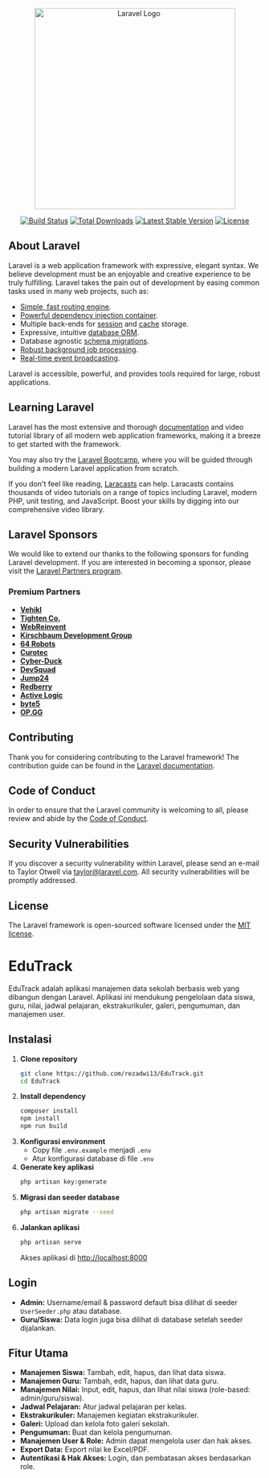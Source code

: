 <p align="center"><a href="https://laravel.com" target="_blank"><img src="https://raw.githubusercontent.com/laravel/art/master/logo-lockup/5%20SVG/2%20CMYK/1%20Full%20Color/laravel-logolockup-cmyk-red.svg" width="400" alt="Laravel Logo"></a></p>

<p align="center">
<a href="https://github.com/laravel/framework/actions"><img src="https://github.com/laravel/framework/workflows/tests/badge.svg" alt="Build Status"></a>
<a href="https://packagist.org/packages/laravel/framework"><img src="https://img.shields.io/packagist/dt/laravel/framework" alt="Total Downloads"></a>
<a href="https://packagist.org/packages/laravel/framework"><img src="https://img.shields.io/packagist/v/laravel/framework" alt="Latest Stable Version"></a>
<a href="https://packagist.org/packages/laravel/framework"><img src="https://img.shields.io/packagist/l/laravel/framework" alt="License"></a>
</p>

## About Laravel

Laravel is a web application framework with expressive, elegant syntax. We believe development must be an enjoyable and creative experience to be truly fulfilling. Laravel takes the pain out of development by easing common tasks used in many web projects, such as:

- [Simple, fast routing engine](https://laravel.com/docs/routing).
- [Powerful dependency injection container](https://laravel.com/docs/container).
- Multiple back-ends for [session](https://laravel.com/docs/session) and [cache](https://laravel.com/docs/cache) storage.
- Expressive, intuitive [database ORM](https://laravel.com/docs/eloquent).
- Database agnostic [schema migrations](https://laravel.com/docs/migrations).
- [Robust background job processing](https://laravel.com/docs/queues).
- [Real-time event broadcasting](https://laravel.com/docs/broadcasting).

Laravel is accessible, powerful, and provides tools required for large, robust applications.

## Learning Laravel

Laravel has the most extensive and thorough [documentation](https://laravel.com/docs) and video tutorial library of all modern web application frameworks, making it a breeze to get started with the framework.

You may also try the [Laravel Bootcamp](https://bootcamp.laravel.com), where you will be guided through building a modern Laravel application from scratch.

If you don't feel like reading, [Laracasts](https://laracasts.com) can help. Laracasts contains thousands of video tutorials on a range of topics including Laravel, modern PHP, unit testing, and JavaScript. Boost your skills by digging into our comprehensive video library.

## Laravel Sponsors

We would like to extend our thanks to the following sponsors for funding Laravel development. If you are interested in becoming a sponsor, please visit the [Laravel Partners program](https://partners.laravel.com).

### Premium Partners

- **[Vehikl](https://vehikl.com/)**
- **[Tighten Co.](https://tighten.co)**
- **[WebReinvent](https://webreinvent.com/)**
- **[Kirschbaum Development Group](https://kirschbaumdevelopment.com)**
- **[64 Robots](https://64robots.com)**
- **[Curotec](https://www.curotec.com/services/technologies/laravel/)**
- **[Cyber-Duck](https://cyber-duck.co.uk)**
- **[DevSquad](https://devsquad.com/hire-laravel-developers)**
- **[Jump24](https://jump24.co.uk)**
- **[Redberry](https://redberry.international/laravel/)**
- **[Active Logic](https://activelogic.com)**
- **[byte5](https://byte5.de)**
- **[OP.GG](https://op.gg)**

## Contributing

Thank you for considering contributing to the Laravel framework! The contribution guide can be found in the [Laravel documentation](https://laravel.com/docs/contributions).

## Code of Conduct

In order to ensure that the Laravel community is welcoming to all, please review and abide by the [Code of Conduct](https://laravel.com/docs/contributions#code-of-conduct).

## Security Vulnerabilities

If you discover a security vulnerability within Laravel, please send an e-mail to Taylor Otwell via [taylor@laravel.com](mailto:taylor@laravel.com). All security vulnerabilities will be promptly addressed.

## License

The Laravel framework is open-sourced software licensed under the [MIT license](https://opensource.org/licenses/MIT).

# EduTrack

EduTrack adalah aplikasi manajemen data sekolah berbasis web yang dibangun dengan Laravel. Aplikasi ini mendukung pengelolaan data siswa, guru, nilai, jadwal pelajaran, ekstrakurikuler, galeri, pengumuman, dan manajemen user.

## Instalasi

1. **Clone repository**
   ```sh
   git clone https://github.com/rezadwi13/EduTrack.git
   cd EduTrack
   ```
2. **Install dependency**
   ```sh
   composer install
   npm install
   npm run build
   ```
3. **Konfigurasi environment**
   - Copy file `.env.example` menjadi `.env`
   - Atur konfigurasi database di file `.env`
4. **Generate key aplikasi**
   ```sh
   php artisan key:generate
   ```
5. **Migrasi dan seeder database**
   ```sh
   php artisan migrate --seed
   ```
6. **Jalankan aplikasi**
   ```sh
   php artisan serve
   ```
   Akses aplikasi di [http://localhost:8000](http://localhost:8000)

## Login

- **Admin:**  Username/email & password default bisa dilihat di seeder `UserSeeder.php` atau database.
- **Guru/Siswa:**  Data login juga bisa dilihat di database setelah seeder dijalankan.

## Fitur Utama

- **Manajemen Siswa:** Tambah, edit, hapus, dan lihat data siswa.
- **Manajemen Guru:** Tambah, edit, hapus, dan lihat data guru.
- **Manajemen Nilai:** Input, edit, hapus, dan lihat nilai siswa (role-based: admin/guru/siswa).
- **Jadwal Pelajaran:** Atur jadwal pelajaran per kelas.
- **Ekstrakurikuler:** Manajemen kegiatan ekstrakurikuler.
- **Galeri:** Upload dan kelola foto galeri sekolah.
- **Pengumuman:** Buat dan kelola pengumuman.
- **Manajemen User & Role:** Admin dapat mengelola user dan hak akses.
- **Export Data:** Export nilai ke Excel/PDF.
- **Autentikasi & Hak Akses:** Login, dan pembatasan akses berdasarkan role.
